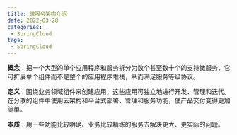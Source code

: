 ```yaml
---
title: 微服务架构介绍
date: 2022-03-28
categories:
 - SpringCloud
tags:
 - SpringCloud
---
```


**概念**：把一个大型的单个应用程序和服务拆分为数个甚至数十个的支持微服务，它可扩展单个组件而不是整个的应用程序堆栈，从而满足服务等级协议。

**定义**：围绕业务领域组件来创建应用，这些应用可独立地进行开发、管理和迭代。在分散的组件中使用云架构和平台式部署、管理和服务功能，使产品交付变得更加简单。

**本质**：用一些功能比较明确、业务比较精练的服务去解决更大、更实际的问题。

